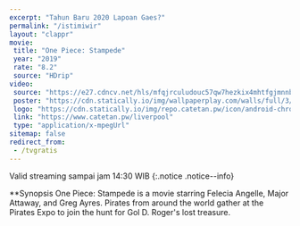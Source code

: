 ```yaml
---
excerpt: "Tahun Baru 2020 Lapoan Gaes?"
permalink: "/istimiwir"
layout: "clappr"
movie:
 title: "One Piece: Stampede"
 year: "2019"
 rate: "8.2"
 source: "HDrip"
video:
 source: "https://e27.cdncv.net/hls/mfqjrculudouc57qw7hezkix4mhtfgjmnnbqyqi4j,loct6tehmecqzjtq4xq,btct6tehmeofd22jxda,3ocr6tehmebjdolzoda,.urlset/master.m3u8"
 poster: "https://cdn.statically.io/img/wallpaperplay.com/walls/full/3/5/a/324285.jpg?w=480&quality=80&format=webp"
 logo: "https://cdn.statically.io/img/repo.catetan.pw/icon/android-chrome-512x512.png?w=50"
 link: "https://www.catetan.pw/liverpool"
 type: "application/x-mpegUrl"
sitemap: false
redirect_from:
 - /tvgratis
---
```

Valid streaming sampai jam 14:30 WIB
{:.notice .notice--info}

**Synopsis
One Piece: Stampede is a movie starring Felecia Angelle, Major Attaway, and Greg Ayres. Pirates from around the world gather at the Pirates Expo to join the hunt for Gol D. Roger's lost treasure.
